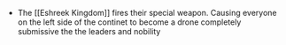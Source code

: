 - The [[Eshreek Kingdom]] fires their special weapon. Causing everyone on the left side of the continet to become a drone completely submissive the the leaders and nobility 